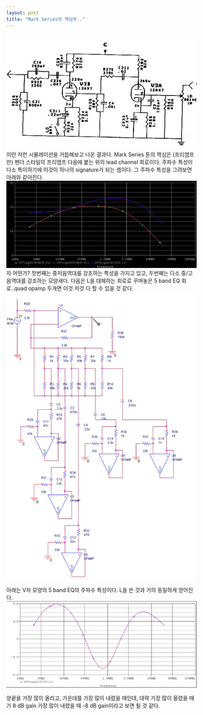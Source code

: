 ```yaml
---
layout: post
title: "Mark Series의 핵심부.."
---
```


![image](/assets/images/4de1cbb84097549a7ae631e79f66feb1.jpg)
이런 저런 시뮬레이션을 거듭해보고 나온 결과다. Mark Series 톤의 핵심은 (프리앰프만) 펜더 스타일의 프리앰프 다음에 붙는 위의 lead channel 회로이다. 주파수 특성이 다소 특이하기에 이것이 하나의 signature가 되는 셈이다.
그 주파수 특성을 그려보면 아래와 같아진다.
![image](/assets/images/4a985913f50aff2a57ac064fb5242cfc.jpg)
자 어떤가? 첫번째는 중저음역대를 강조하는 특성을 가지고 있고, 두번째는 다소 중/고음역대를 강조하는 모양새다.
다음은 L을 대체하는 회로로 꾸며놓은 5 band EQ 회로..quad opamp 두개면 이것 저것 다 할 수 있을 것 같다.
![image](/assets/images/5ec6b58e5586642bf686bb7487f1bf38.jpg)

아래는 V자 모양의 5 band EQ의 주파수 특성이다. L을 쓴 것과 거의 동일하게 얻어진다.
![image](/assets/images/7cad189a898a4f8557d9dec57fc2e3a5.jpg)

양끝을 가장 많이 올리고, 가운데를 가장 많이 내렸을 때인데, 대략 가장 많이 올렸을 때가 8 dB gain 가장 많이 내렸을 때 -8 dB gain이라고 보면 될 것 같다.

